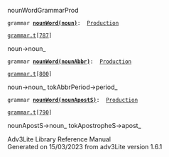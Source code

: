 ---
---
<span class="title">nounWord</span><span class="type">GrammarProd</span>

`grammar `**[`nounWord(noun)`](../object/nounWord(noun).html)**` :   `[`Production`](../object/Production.html)

[`grammar.t`](../file/grammar.t.html)`[`[`787`](../source/grammar.t.html#787)`]`

<div class="gramrule">

noun-\>noun\_

</div>

`grammar `**[`nounWord(nounAbbr)`](../object/nounWord(nounAbbr).html)**` :   `[`Production`](../object/Production.html)

[`grammar.t`](../file/grammar.t.html)`[`[`800`](../source/grammar.t.html#800)`]`

<div class="gramrule">

noun-\>noun\_ tokAbbrPeriod-\>period\_  

</div>

`grammar `**[`nounWord(nounApostS)`](../object/nounWord(nounApostS).html)**` :   `[`Production`](../object/Production.html)

[`grammar.t`](../file/grammar.t.html)`[`[`790`](../source/grammar.t.html#790)`]`

<div class="gramrule">

nounApostS-\>noun\_ tokApostropheS-\>apost\_  

</div>

<div class="ftr">

Adv3Lite Library Reference Manual  
Generated on 15/03/2023 from adv3Lite version 1.6.1

</div>

